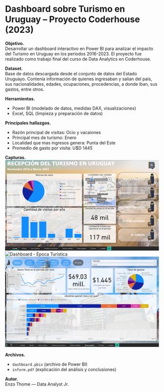# Dashboard sobre Turismo en Uruguay – Proyecto Coderhouse (2023)

**Objetivo.**  
Desarrollar un dashboard interactivo en Power BI para analizar el impacto del Turismo en Uruguay en los periodos 2016-2023. El proyecto fue realizado como trabajo final del curso de Data Analytics en Coderhouse.

**Dataset.**  
Base de datos descargada desde el conjunto de datos del Estado Uruguayo. Contenía información de quienes ingresaban y salian del pais, sus nacionalidades, edades, ocupaciones, procedencias, a donde iban, sus gastos, entre otros.

**Herramientas.**  
- Power BI (modelado de datos, medidas DAX, visualizaciones)  
- Excel, SQL (limpieza y preparación de datos)  

**Principales hallazgos.**  
- Razón principal de visitas: Ocio y vacaiones
- Principal mes de turismo: Enero
- Localidad que mas ingresos genera: Punta del Este
- Promedio de gasto por visita: U$D 1445 

**Capturas.**  
![Dashboard - Portada](images/Portada.png)  
![Dashboard - Época Turística](images/Epóca.png)  
![Dashboard - Ingresos y ventas](images/Ingresos.png)  

**Archivos.**  
- `dashboard.pbix` (archivo de Power BI)  
- `inform.pdf` (explicación del análisis y conclusiones)

**Autor.**  
Enzo Thome — Data Analyst Jr.

